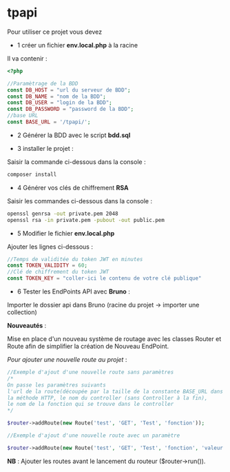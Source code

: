 # tpapi
Pour utiliser ce projet vous devez 

- 1 créer un fichier **env.local.php** à la racine

Il va contenir :

```php
<?php

//Paramètrage de la BDD
const DB_HOST = "url du serveur de BDD";
const DB_NAME = "nom de la BDD";
const DB_USER = "login de la BDD";
const DB_PASSWORD = "password de la BDD";
//base URL
const BASE_URL = '/tpapi/';

```

- 2 Générer la BDD avec le script **bdd.sql**

- 3 installer le projet :

Saisir la commande ci-dessous dans la console :

```bash
composer install
```

- 4 Générer vos clés de chiffrement **RSA**

Saisir les commandes ci-dessous dans la console :

```bash
openssl genrsa -out private.pem 2048
openssl rsa -in private.pem -pubout -out public.pem
```

- 5 Modifier le fichier **env.local.php**

Ajouter les lignes ci-dessous :

```php
//Temps de validitée du token JWT en minutes
const TOKEN_VALIDITY = 60;
//Clé de chiffrement du token JWT
const TOKEN_KEY = "coller-ici le contenu de votre clé publique"
```

- 6 Tester les EndPoints API avec **Bruno** :

Importer le dossier api dans Bruno (racine du projet -> importer une collection)

**Nouveautés** :

Mise en place d'un nouveau système de routage avec les classes Router et Route 
afin de simplifier la création de Nouveau EndPoint.

*Pour ajouter une nouvelle route au projet* :

```php
//Exemple d'ajout d'une nouvelle route sans paramètres
/*
On passe les paramètres suivants 
l'url de la route(découpée par la taille de la constante BASE_URL dans env.local.php),
la méthode HTTP, le nom du controller (sans Controller à la fin), 
le nom de la fonction qui se trouve dans le controller
*/

$router->addRoute(new Route('test', 'GET', 'Test', 'fonction'));

//Exemple d'ajout d'une nouvelle route avec un paramètre

$router->addRoute(new Route('test', 'GET', 'Test', 'fonction', 'valeur'));

```
**NB** : Ajouter les routes avant le lancement du routeur ($router->run()).

